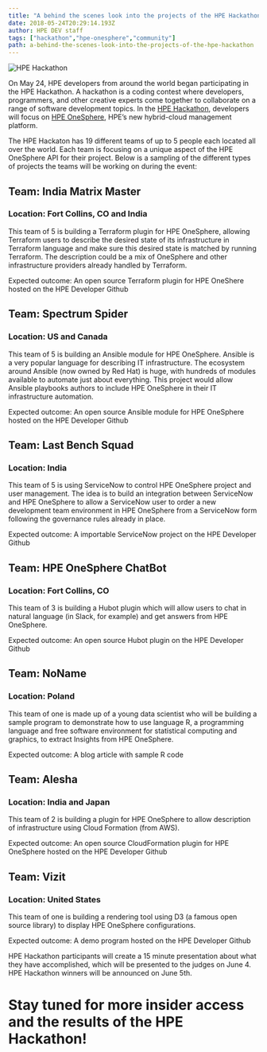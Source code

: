 ```yaml
---
title: "A behind the scenes look into the projects of the HPE Hackathon"
date: 2018-05-24T20:29:14.193Z
author: HPE DEV staff 
tags: ["hackathon","hpe-onesphere","community"]
path: a-behind-the-scenes-look-into-the-projects-of-the-hpe-hackathon
---
```

![HPE Hackathon](https://hpe-developer-portal.s3.amazonaws.com/uploads/media/2018/5/hpe-hackathon-3d-v1-1-1526997723888.jpg)

On May 24, HPE developers from around the world began participating in the HPE Hackathon. A hackathon is a coding contest where developers, programmers, and other creative experts come together to collaborate on a range of software development topics. In the [HPE Hackathon](https://developer.hpe.com/blog/psssst-ive-got-the-inside-scoop-on-the-upcoming-hpe-hackathon), developers will focus on [HPE OneSphere](https://www.hpe.com/us/en/solutions/cloud/hybrid-it-management.html), HPE’s new hybrid-cloud management platform.

The HPE Hackaton has 19 different teams of up to 5 people each located all over the world. Each team is focusing on a unique aspect of the HPE OneSphere API for their project. Below is a sampling of the different types of projects the teams will be working on during the event:

## Team: India Matrix Master
### Location: Fort Collins, CO and India
This team of 5 is building a Terraform plugin for HPE OneSphere, allowing Terraform users to describe the desired state of its infrastructure in Terraform language and make sure this desired state is matched by running Terraform. The description could be a mix of OneSphere and other infrastructure providers already handled by Terraform.

Expected outcome: An open source Terraform plugin for HPE OneShere hosted on the HPE Developer Github

## Team: Spectrum Spider
### Location: US and Canada
This team of 5 is building an Ansible module for HPE OneSphere. Ansible is a very popular language for describing IT infrastructure. The ecosystem around Ansible (now owned by Red Hat) is huge, with hundreds of modules available to automate just about everything. This project would allow Ansible playbooks authors to include HPE OneSphere in their IT infrastructure automation.

Expected outcome: An open source Ansible module for HPE OneSphere hosted on the HPE Developer Github

## Team: Last Bench Squad
### Location: India
This team of 5 is using ServiceNow to control HPE OneSphere project and user management. The idea is to build an integration between ServiceNow and HPE OneSphere to allow a ServiceNow user to order a new development team environment in HPE OneSphere from a ServiceNow form following the governance rules already in place.  

Expected outcome: A importable ServiceNow project on the HPE Developer Github

## Team: HPE OneSphere ChatBot
### Location: Fort Collins, CO
This team of 3 is building a Hubot plugin which will allow users to chat in natural language (in Slack, for example) and get answers from HPE OneSphere.

Expected outcome: An open source Hubot plugin on the HPE Developer Github

## Team: NoName
### Location: Poland
This team of one is made up of a young data scientist who will be building a sample program to demonstrate how to use language R, a programming language and free software environment for statistical computing and graphics, to extract Insights from HPE OneSphere.

Expected outcome: A blog article with sample R code

## Team: Alesha
### Location: India and Japan
This team of 2 is building a plugin for HPE OneSphere to allow description of infrastructure using Cloud Formation (from AWS).

Expected outcome: An open source CloudFormation plugin for HPE OneSphere hosted on the HPE Developer Github

## Team: Vizit
### Location: United States
This team of one is building a rendering tool using D3 (a famous open source library) to display HPE OneSphere configurations. 

Expected outcome: A demo program hosted on the HPE Developer Github

HPE Hackathon participants will create a 15 minute presentation about what they have accomplished, which will be presented to the judges on June 4. HPE Hackathon winners will be announced on June 5th. 

# Stay tuned for more insider access and the results of the HPE Hackathon!